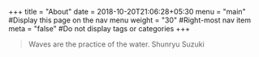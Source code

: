 +++
title = "About"
date = 2018-10-20T21:06:28+05:30
menu = "main" #Display this page on the nav menu
weight = "30" #Right-most nav item
meta = "false" #Do not display tags or categories
+++

> Waves are the practice of the water. Shunryu Suzuki